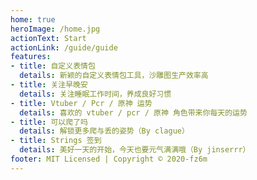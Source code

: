 ```yaml
---
home: true
heroImage: /home.jpg
actionText: Start
actionLink: /guide/guide
features:
- title: 自定义表情包
  details: 新颖的自定义表情包工具，沙雕图生产效率高
- title: 关注早晚安
  details: 关注睡眠工作时间，养成良好习惯
- title: Vtuber / Pcr / 原神 运势
  details: 喜欢的 vtuber / pcr / 原神 角色带来你每天的运势
- title: 可以爬了吗
  details: 解锁更多爬与丢的姿势（By clague）
- title: Strings 签到
  details: 美好一天的开始，今天也要元气满满哦（By jinserrr）
footer: MIT Licensed | Copyright © 2020-fz6m
---
```

